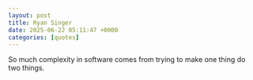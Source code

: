 ```yaml
---
layout: post
title: Ryan Singer
date: 2025-06-22 05:11:47 +0000
categories: [quotes]
---
```


So much complexity in software comes from trying to make one thing do two things.  

